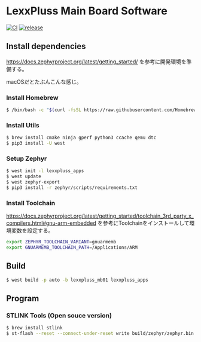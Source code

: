 # LexxPluss Main Board Software

[![CI](https://github.com/LexxPluss/LexxHard-MainBoard-Firmware/actions/workflows/main.yml/badge.svg)](https://github.com/LexxPluss/LexxHard-MainBoard-Firmware/actions/workflows/main.yml)
[![release](https://github.com/LexxPluss/LexxHard-MainBoard-Firmware/actions/workflows/release.yml/badge.svg)](https://github.com/LexxPluss/LexxHard-MainBoard-Firmware/actions/workflows/release.yml)

## Install dependencies

https://docs.zephyrproject.org/latest/getting_started/
を参考に開発環境を準備する。

macOSだとたぶんこんな感じ。

### Install Homebrew

```bash
$ /bin/bash -c "$(curl -fsSL https://raw.githubusercontent.com/Homebrew/install/HEAD/install.sh)"
```

### Install Utils

```bash
$ brew install cmake ninja gperf python3 ccache qemu dtc
$ pip3 install -U west
```

### Setup Zephyr

```bash
$ west init -l lexxpluss_apps
$ west update
$ west zephyr-export
$ pip3 install -r zephyr/scripts/requirements.txt
```

### Install Toolchain

https://docs.zephyrproject.org/latest/getting_started/toolchain_3rd_party_x_compilers.html#gnu-arm-embedded
を参考にToolchainをインストールして環境変数を設定する。

```bash
export ZEPHYR_TOOLCHAIN_VARIANT=gnuarmemb
export GNUARMEMB_TOOLCHAIN_PATH=/Applications/ARM
```

## Build

```bash
$ west build -p auto -b lexxpluss_mb01 lexxpluss_apps
```

## Program

### STLINK Tools (Open souce version)

```bash
$ brew install stlink
$ st-flash --reset --connect-under-reset write build/zephyr/zephyr.bin  0x8000000
```
